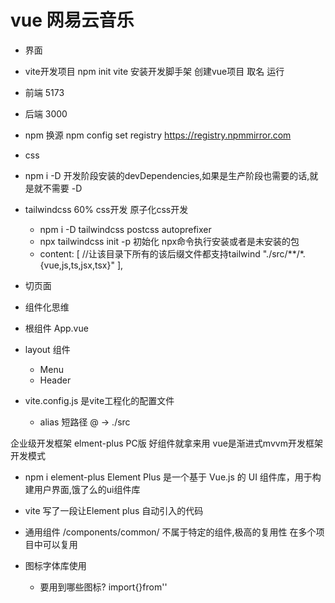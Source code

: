 # vue 网易云音乐

- 界面
 - vite开发项目
 npm init vite 安装开发脚手架 创建vue项目 取名 运行 
 - 前端
  5173
 - 后端
  3000
 - npm 换源
    npm config set registry https://registry.npmmirror.com

 - css
 - npm i -D 开发阶段安装的devDependencies,如果是生产阶段也需要的话,就是就不需要 -D
 - tailwindcss 60% css开发 原子化css开发
   - npm i -D tailwindcss postcss autoprefixer
   - npx tailwindcss init -p 初始化
    npx命令执行安装或者是未安装的包
   -  content: [
    //让该目录下所有的该后缀文件都支持tailwind
    "./src/**/*.{vue,js,ts,jsx,tsx}"
  ],
 - 切页面
 - 组件化思维
  - 根组件 App.vue
  - layout 组件
    - Menu
    - Header
    
 - vite.config.js 是vite工程化的配置文件
    - alias 短路径
     @ -> ./src 

企业级开发框架 elment-plus PC版
   好组件就拿来用
   vue是渐进式mvvm开发框架开发模式
- npm i element-plus
   Element Plus 是一个基于 Vue.js 的 UI 组件库，用于构建用户界面,饿了么的ui组件库
- vite 写了一段让Element plus 自动引入的代码
- 通用组件
   /components/common/
   不属于特定的组件,极高的复用性 在多个项目中可以复用

- 图标字体库使用
   - 要用到哪些图标?
      import{}from''